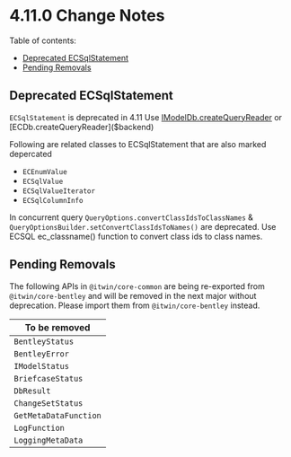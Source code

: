 
# 4.11.0 Change Notes

Table of contents:

- [Deprecated ECSqlStatement](#deprecated-ecsqlstatement)
- [Pending Removals](#pending-removals)

## Deprecated ECSqlStatement

`ECSqlStatement` is deprecated in 4.11 Use [IModelDb.createQueryReader]($backend) or [ECDb.createQueryReader]($backend)

Following are related classes to ECSqlStatement that are also marked depercated
  * `ECEnumValue`
  * `ECSqlValue`
  * `ECSqlValueIterator`
  * `ECSqlColumnInfo`

In concurrent query `QueryOptions.convertClassIdsToClassNames` & `QueryOptionsBuilder.setConvertClassIdsToNames()` are deprecated. Use ECSQL ec_classname() function to convert class ids to class names.

## Pending Removals

The following APIs in `@itwin/core-common` are being re-exported from `@itwin/core-bentley` and will be removed in the next major without deprecation. Please import them from `@itwin/core-bentley` instead.

| To be removed         |
| --------------------- |
| `BentleyStatus`       |
| `BentleyError`        |
| `IModelStatus`        |
| `BriefcaseStatus`     |
| `DbResult`            |
| `ChangeSetStatus`     |
| `GetMetaDataFunction` |
| `LogFunction`         |
| `LoggingMetaData`     |
